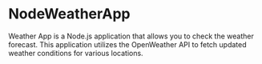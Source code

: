 # NodeWeatherApp
Weather App is a Node.js application that allows you to check the weather forecast. This application utilizes the OpenWeather API to fetch updated weather conditions for various locations.
